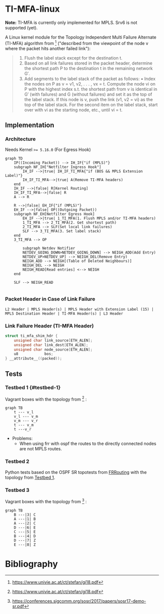# TI-MFA-linux

**Note:** TI-MFA is currently only implemented for MPLS. Srv6 is not supported (yet).

A Linux kernel module for the Topology Independent Multi Failure Alternate (TI-MFA) algorithm from [^1] ("described from the viewpoint of the node v where the packet hits another failed link"):
>   1) Flush the label stack except for the destination t.
>   2) Based on all link failures stored in the packet header,
>       determine the shortest path P to the destination t in the
>       remaining network G′.
>   3) Add segments to the label stack of the packet as follows:
>       • Index the nodes on P as v = v1, v2, . . . , vx = t.
>           Compute the node vi on P with the highest index s.t. the shortest path from v is identical in G′ (with failures) and G (without failures) and set it as the top of the label stack.
>           If this node is v, push the link (v1, v2 = vi) as the top of the label stack.
>           For the second item on the label stack, start over with vi as the starting node, etc., until vi = t.

## Implementation

### Architecture
Needs Kernel `>= 5.16.0` (For Egress Hook)
```mermaid
graph TD
    IP((Incoming Packet)) --> IH_IF{"if (MPLS)"}
    subgraph NF_IH["Netfilter Ingress Hook"]
        IH_IF -->|true| IH_IF_TI_MFA{"if (BOS && MPLS Extension Label)"}
        IH_IF_TI_MFA-->|true| A(Remove TI-MFA headers)
    end
    IH_IF -->|false| R[Kernel Routing]
    IH_IF_TI_MFA-->|false| R
    A --> R

    R -->|false| EH_IF{"if (MPLS)"}
    EH_IF -->|false| OP((Outgoing Packet))
    subgraph NF_EH[Netfilter Egress Hook]
        EH_IF -->|true| 1_TI_MFA(1. Flush MPLS and/or TI-MFA headers)
        1_TI_MFA --> 2_TI_MFA(2. Get shortest path)
        2_TI_MFA --> SLF(Set local link failures)
        SLF --> 3_TI_MFA(3. Set label stack)
    end
    3_TI_MFA --> OP

        subgraph Netdev Notifier
        NETDEV_GOING_DOWN>NETDEV_GOING_DOWN] --> NEIGH_ADD(Add Entry)
        NETDEV_UP>NETDEV_UP] --> NEIGH_DEL(Remove Entry)
        NEIGH_ADD --> NEIGH[(Table of Deleted Neighbours)]
        NEIGH_DEL --> NEIGH
        NEIGH_READ[Read entries] <--> NEIGH
    end

    SLF --> NEIGH_READ


```
### Packet Header in Case of Link Failure
```
L2 Header | MPLS Header(s) | MPLS Header with Extension Label (15) | MPLS Destination Header | TI-MFA Header(s) | L3 Header
```

### Link Failure Header (TI-MFA Header)
```c
struct ti_mfa_shim_hdr {
    unsigned char link_source[ETH_ALEN];
    unsigned char link_dest[ETH_ALEN];
    unsigned char node_source[ETH_ALEN];
    u8            bos;
} __attribute__((packed));
```

## Tests
### Testbed 1 {#testbed-1}
Vagrant boxes with the topology from [^1] :
```mermaid
graph TB
    t --- v_l
    v_l --- v_m
    v_m --- v_r
    t --- v_m
    t ---v_r
```
 * Problems:
    + When using frr with ospf the routes to the directly connected nodes are not MPLS routes.

### Testbed 2
Python tests based on the OSPF SR topotests from [FRRouting](https://github.com/FRRouting/frr/tree/master/tests/topotests) with the topology from [Testbed 1](#testbed-1).

### Testbed 3
Vagrant boxes with the topology from [^2] :
```mermaid
graph TB
    B ---|3| C
    A ---|1| B
    A ---|2| C
    D ---|6| E
    C ---|5| E
    B ---|4| D
    D ---|7| Z
    E ---|8| Z
```

# Bibliography
[^1]: https://www.univie.ac.at/ct/stefan/gi18.pdf
[^2]: https://conferences.sigcomm.org/sosr/2017/papers/sosr17-demo-sr.pdf
